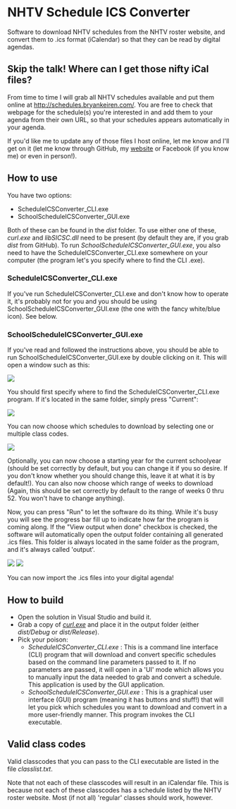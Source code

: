 NHTV Schedule ICS Converter
========================

Software to download NHTV schedules from the NHTV roster website, and convert them to .ics format (iCalendar) so that they can be read by digital agendas.

Skip the talk! Where can I get those nifty iCal files?
------------------------

From time to time I will grab all NHTV schedules available and put them online at http://schedules.bryankeiren.com/. You are free to check that webpage for the schedule(s) you're interested in and add them to your agenda from their own URL,
so that your schedules appears automatically in your agenda.

If you'd like me to update any of those files I host online, let me know and I'll get on it (let me know through GitHub, my [website](http://bryankeiren.com/contact) or Facebook (if you know me) or even in person!).

How to use
------------------------

You have two options:

- ScheduleICSConverter_CLI.exe
- SchoolScheduleICSConverter_GUI.exe

Both of these can be found in the *dist* folder. To use either one of these, *curl.exe* and *libSICSC.dll* need to be present (by default they are, if you grab *dist* from GitHub).
To run *SchoolScheduleICSConverter_GUI.exe*, you also need to have the ScheduleICSConverter_CLI.exe somewhere on your computer (the program let's you specify where to find the CLI .exe).

### ScheduleICSConverter_CLI.exe

If you've run ScheduleICSConverter_CLI.exe and don't know how to operate it, it's probably not for you and you should be using SchoolScheduleICSConverter_GUI.exe (the one with the fancy white/blue icon). See below.

### SchoolScheduleICSConverter_GUI.exe

If you've read and followed the instructions above, you should be able to run SchoolScheduleICSConverter_GUI.exe by double clicking on it. This will open a window such as this:

![](http://i.imgur.com/zayrz2F.png)

You should first specify where to find the ScheduleICSConverter_CLI.exe program. If it's located in the same folder, simply press "Current":

![](http://i.imgur.com/LLIdC3B.png)

You can now choose which schedules to download by selecting one or multiple class codes.

![](http://i.imgur.com/GvWi6zJ.png)

Optionally, you can now choose a starting year for the current schoolyear (should be set correctly by default, but you can change it if you so desire. If you don't know whether you should change this, leave it at what it is by default!).
You can also now choose which range of weeks to download (Again, this should be set correctly by default to the range of weeks 0 thru 52. You won't have to change anything).

Now, you can press "Run" to let the software do its thing. While it's busy you will see the progress bar fill up to indicate how far the program is coming along.
If the "View output when done" checkbox is checked, the software will automatically open the output folder containing all generated .ics files. This folder is always located in the same folder as the program, and it's always called 'output'.

![](http://i.imgur.com/HU0PCI0.png)
![](http://i.imgur.com/ocTakoB.png)

You can now import the .ics files into your digital agenda!

How to build
------------------------

- Open the solution in Visual Studio and build it.
- Grab a copy of [*curl.exe*](http://curl.haxx.se/) and place it in the output folder (either *dist/Debug* or *dist/Release*).
- Pick your poison:
  - *ScheduleICSConverter_CLI.exe* : This is a command line interface (CLI) program that will download and convert specific schedules based on the command line parameters passed to it. If no parameters are passed, it will open in a 'UI' mode which allows you to manually input the data needed to grab and convert a schedule. This application is used by the GUI application.
  - *SchoolScheduleICSConverter_GUI.exe* : This is a graphical user interface (GUI) program (meaning it has buttons and stuff!) that will let you pick which schedules you want to download and convert in a more user-friendly manner. This program invokes the CLI executable.

Valid class codes
------------------------

Valid classcodes that you can pass to the CLI executable are listed in the file *classlist.txt*.

Note that not each of these classcodes will result in an iCalendar file. This is because not each of these classcodes has a schedule listed by the NHTV roster website.
Most (if not all) 'regular' classes should work, however.